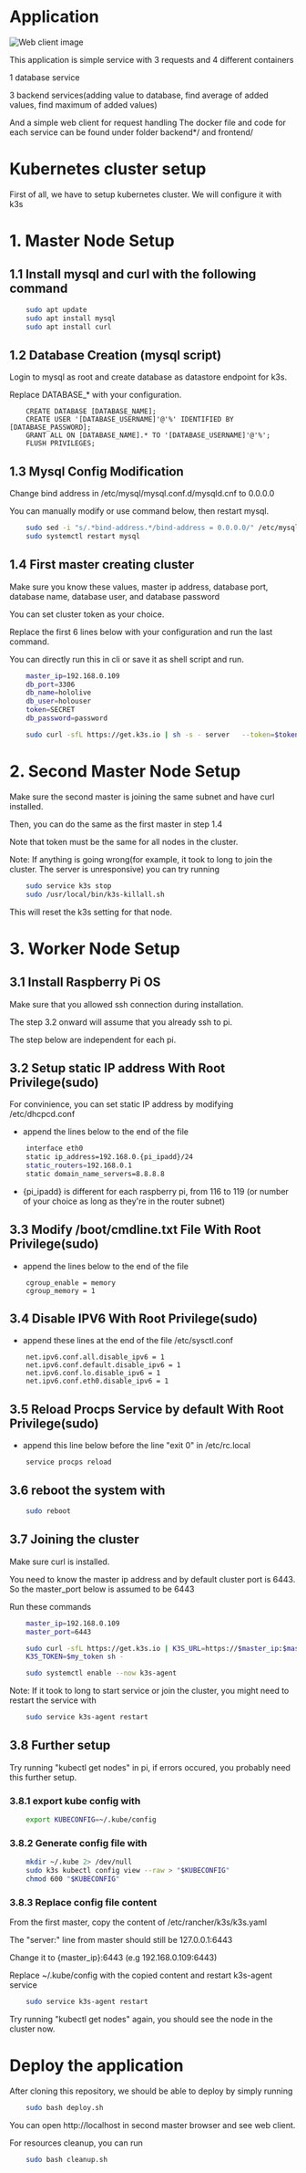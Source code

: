 # Application

![Web client image](/front.PNG)


This application is simple service with 3 requests and 4 different containers

1 database service

3 backend services(adding value to database, find average of added values, find maximum of added values)

And a simple web client for request handling
The docker file and code for each service can be found under folder backend*/ and frontend/

# Kubernetes cluster setup
First of all, we have to setup kubernetes cluster. We will configure it with k3s
# 1. Master Node Setup
## 1.1 Install mysql and curl with the following command
```bash
    sudo apt update
    sudo apt install mysql
    sudo apt install curl
```
## 1.2 Database Creation (mysql script)
Login to mysql as root and create database as datastore endpoint for k3s.

Replace DATABASE_* with your configuration.
```
    CREATE DATABASE [DATABASE_NAME];
    CREATE USER '[DATABASE_USERNAME]'@'%' IDENTIFIED BY [DATABASE_PASSWORD];
    GRANT ALL ON [DATABASE_NAME].* TO '[DATABASE_USERNAME]'@'%';
    FLUSH PRIVILEGES;
```
## 1.3 Mysql Config Modification
Change bind address in /etc/mysql/mysql.conf.d/mysqld.cnf to 0.0.0.0

You can manually modify or use command below, then restart mysql.

```bash
    sudo sed -i "s/.*bind-address.*/bind-address = 0.0.0.0/" /etc/mysql/mysql.conf.d/mysqld.cnf
    sudo systemctl restart mysql
```
## 1.4 First master creating cluster
Make sure you know these values, master ip address, database port, database name, database user, and database password

You can set cluster token as your choice.

Replace the first 6 lines below with your configuration and run the last command.

You can directly run this in cli or save it as shell script and run.
```bash
    master_ip=192.168.0.109
    db_port=3306
    db_name=hololive
    db_user=holouser
    token=SECRET
    db_password=password

    sudo curl -sfL https://get.k3s.io | sh -s - server   --token=$token --node-taint CriticalAddonsOnly=true:NoSchedule   --datastore-endpoint="mysql://$database_user:$database_password@tcp($master_ip:$database_port)/$database_name"
```


# 2. Second Master Node Setup
Make sure the second master is joining the same subnet and have curl installed. 

Then, you can do the same as the first master in step 1.4

Note that token must be the same for all nodes in the cluster.

Note: If anything is going wrong(for example, it took to long to join the cluster. The server is unresponsive) you can try running

```bash
    sudo service k3s stop
    sudo /usr/local/bin/k3s-killall.sh
```

This will reset the k3s setting for that node.

# 3. Worker Node Setup
## 3.1 Install Raspberry Pi OS
Make sure that you allowed ssh connection during installation.

The step 3.2 onward will assume that you already ssh to pi.

The step below are independent for each pi.

## 3.2 Setup static IP address With Root Privilege(sudo)
For convinience, you can set static IP address by modifying /etc/dhcpcd.conf 
- append the lines below to the end of the file
```bash
    interface eth0
    static ip_address=192.168.0.{pi_ipadd}/24
    static_routers=192.168.0.1
    static domain_name_servers=8.8.8.8
```
- {pi_ipadd} is different for each raspberry pi, from 116 to 119 (or number of your choice as long as they're in the router subnet)

## 3.3 Modify /boot/cmdline.txt File With Root Privilege(sudo)
- append the lines below to the end of the file
``` 
    cgroup_enable = memory
    cgroup_memory = 1
```

## 3.4 Disable IPV6 With Root Privilege(sudo)
- append these lines at the end of the file /etc/sysctl.conf 
``` 
    net.ipv6.conf.all.disable_ipv6 = 1
    net.ipv6.conf.default.disable_ipv6 = 1
    net.ipv6.conf.lo.disable_ipv6 = 1
    net.ipv6.conf.eth0.disable_ipv6 = 1
```

## 3.5 Reload Procps Service by default With Root Privilege(sudo)
- append this line below before the line "exit 0" in /etc/rc.local 
``` 
    service procps reload
```

## 3.6 reboot the system with
```bash
    sudo reboot
```

## 3.7 Joining the cluster

Make sure curl is installed.

You need to know the master ip address and by default cluster port is 6443.
So the master_port below is assumed to be 6443

Run these commands

```bash
    master_ip=192.168.0.109
    master_port=6443

    sudo curl -sfL https://get.k3s.io | K3S_URL=https://$master_ip:$master_port \
    K3S_TOKEN=$my_token sh -

    sudo systemctl enable --now k3s-agent
```

Note: If it took to long to start service or join the cluster, you might need to restart the service with
```bash
    sudo service k3s-agent restart
```

## 3.8 Further setup

Try running "kubectl get nodes" in pi, if errors occured, you probably need this further setup.

### 3.8.1 export kube config with
```bash
    export KUBECONFIG=~/.kube/config
```
### 3.8.2 Generate config file with

```bash
    mkdir ~/.kube 2> /dev/null
    sudo k3s kubectl config view --raw > "$KUBECONFIG"
    chmod 600 "$KUBECONFIG"
```

### 3.8.3 Replace config file content

From the first master, copy the content of /etc/rancher/k3s/k3s.yaml

The "server:" line from master should still be 127.0.0.1:6443

Change it to {master_ip}:6443 (e.g 192.168.0.109:6443)

Replace ~/.kube/config with the copied content and restart k3s-agent service

```bash
    sudo service k3s-agent restart
```


Try running "kubectl get nodes" again, you should see the node in the cluster now.


# Deploy the application

After cloning this repository, we should be able to deploy by simply running

```bash
    sudo bash deploy.sh
```

You can open http://localhost in second master browser and see web client.

For resources cleanup, you can run

```bash
    sudo bash cleanup.sh
```

